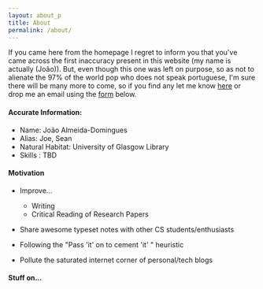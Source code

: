 ```yaml
---
layout: about_p
title: About
permalink: /about/
---
```


   If you came here from the homepage I regret to inform you that you've came across the first inaccuracy present in this website (my name is actually (João)). But, even though this one was left on purpose, so as not to alienate the 97% of the world pop who does not speak portuguese, I'm sure there will be many more to come, so if you find any let me know [here](https://github.com/Joe-a-d/joe-a-d.github.io/issues) or drop me an email using the [form](https://joe-a-d.github.io/about/#get-in-touch) below.

#### Accurate Information:

- Name: João Almeida-Domingues
- Alias: Joe, Sean
- Natural Habitat: University of Glasgow Library
- Skills : TBD

#### Motivation

- Improve...
    - Writing
    - Critical Reading of Research Papers

- Share awesome typeset notes with other CS students/enthusiasts
- Following the "Pass 'it' on to cement 'it' " heuristic
- Pollute the saturated internet corner of personal/tech blogs

#### Stuff on...
